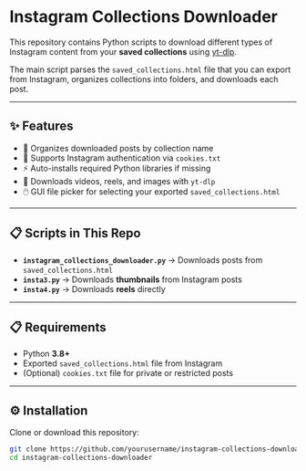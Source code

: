 # Instagram Collections Downloader

This repository contains Python scripts to download different types of Instagram content from your **saved collections** using [yt-dlp](https://github.com/yt-dlp/yt-dlp).

The main script parses the `saved_collections.html` file that you can export from Instagram, organizes collections into folders, and downloads each post.

---

## ✨ Features

- 📂 Organizes downloaded posts by collection name  
- 🍪 Supports Instagram authentication via `cookies.txt`  
- ⚡ Auto-installs required Python libraries if missing  
- 🎥 Downloads videos, reels, and images with `yt-dlp`  
- 🖱️ GUI file picker for selecting your exported `saved_collections.html`  

---

## 📋 Scripts in This Repo

- **`instagram_collections_downloader.py`** → Downloads posts from `saved_collections.html`  
- **`insta3.py`** → Downloads **thumbnails** from Instagram posts  
- **`insta4.py`** → Downloads **reels** directly  

---

## 📋 Requirements

- Python **3.8+**  
- Exported `saved_collections.html` file from Instagram  
- (Optional) `cookies.txt` file for private or restricted posts  

---

## ⚙️ Installation

Clone or download this repository:

```bash
git clone https://github.com/yourusername/instagram-collections-downloader.git
cd instagram-collections-downloader
